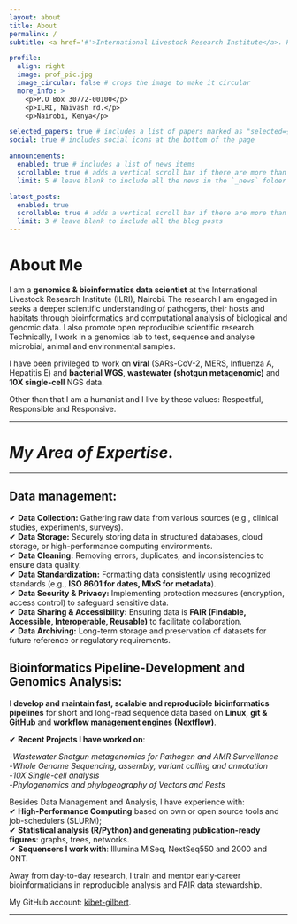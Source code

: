```yaml
---
layout: about
title: About
permalink: /
subtitle: <a href='#'>International Livestock Research Institute</a>. PO Box 30709, Nairobi 00100, Kenya. "Better lives, better planet through..." 'Genomics'.

profile:
  align: right
  image: prof_pic.jpg
  image_circular: false # crops the image to make it circular
  more_info: >
    <p>P.O Box 30772-00100</p>
    <p>ILRI, Naivash rd.</p>
    <p>Nairobi, Kenya</p>

selected_papers: true # includes a list of papers marked as "selected={true}"
social: true # includes social icons at the bottom of the page

announcements:
  enabled: true # includes a list of news items
  scrollable: true # adds a vertical scroll bar if there are more than 3 news items
  limit: 5 # leave blank to include all the news in the `_news` folder

latest_posts:
  enabled: true
  scrollable: true # adds a vertical scroll bar if there are more than 3 new posts items
  limit: 3 # leave blank to include all the blog posts
---
```


# About Me

I am a **genomics & bioinformatics data scientist** at the International Livestock Research Institute (ILRI), Nairobi. The research I am engaged in seeks a deeper scientific understanding of pathogens, their hosts and habitats through bioinformatics and computational analysis of biological and genomic data. I also promote open reproducible scientific research. Technically, I work in a genomics lab to test, sequence and analyse microbial, animal and environmental samples.

I have been privileged to work on **viral** (SARs-CoV-2, MERS, Influenza A, Hepatitis E) and **bacterial WGS**, **wastewater (shotgun metagenomic)** and **10X single-cell** NGS data.

Other than that I am a humanist and I live by these values: Respectful, Responsible and Responsive.

---

# _My Area of Expertise_.

---

## **Data management**:

✔ **Data Collection:** Gathering raw data from various sources (e.g., clinical studies, experiments, surveys).  
✔ **Data Storage:** Securely storing data in structured databases, cloud storage, or high-performance computing environments.  
✔ **Data Cleaning:** Removing errors, duplicates, and inconsistencies to ensure data quality.  
✔ **Data Standardization:** Formatting data consistently using recognized standards (e.g., **ISO 8601 for dates, MIxS for metadata**).  
✔ **Data Security & Privacy:** Implementing protection measures (encryption, access control) to safeguard sensitive data.  
✔ **Data Sharing & Accessibility:** Ensuring data is **FAIR (Findable, Accessible, Interoperable, Reusable)** to facilitate collaboration.  
✔ **Data Archiving:** Long-term storage and preservation of datasets for future reference or regulatory requirements.

## **Bioinformatics Pipeline-Development and Genomics Analysis**:

I **develop and maintain fast, scalable and reproducible bioinformatics pipelines** for short and long-read sequence data based on **Linux**, **git & GitHub** and **workflow management engines (Nextflow)**.

✔ **Recent Projects I have worked on**:

 -_Wastewater Shotgun metagenomics for Pathogen and AMR Surveillance_  
 -_Whole Genome Sequencing, assembly, variant calling and annotation_  
 -_10X Single-cell analysis_  
 -_Phylogenomics and phylogeography of Vectors and Pests_  

Besides Data Management and Analysis, I have experience with:  
✔ **High-Performance Computing** based on own or open source tools and job-schedulers (SLURM);  
✔ **Statistical analysis (R/Python) and generating publication-ready figures**: graphs, trees, networks.  
✔ **Sequencers I work with**: Illumina MiSeq, NextSeq550 and 2000 and ONT.

Away from day-to-day research, I train and mentor early‑career bioinformaticians in reproducible analysis and FAIR data stewardship.

My GitHub account: [kibet-gilbert](https://github.com/kibet-gilbert).

---
